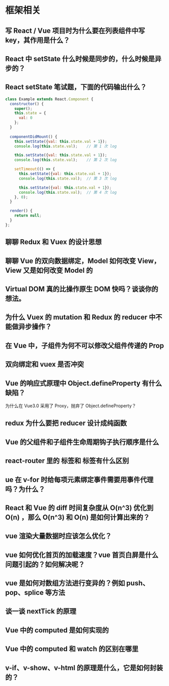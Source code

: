 #   框架相关

##  写 React / Vue 项目时为什么要在列表组件中写 key，其作用是什么？

##  React 中 setState 什么时候是同步的，什么时候是异步的？

##  React setState 笔试题，下面的代码输出什么？

```javascript
class Example extends React.Component {
  constructor() {
    super();
    this.state = {
      val: 0
    };
  }
  
  componentDidMount() {
    this.setState({val: this.state.val + 1});
    console.log(this.state.val);    // 第 1 次 log

    this.setState({val: this.state.val + 1});
    console.log(this.state.val);    // 第 2 次 log

    setTimeout(() => {
      this.setState({val: this.state.val + 1});
      console.log(this.state.val);  // 第 3 次 log

      this.setState({val: this.state.val + 1});
      console.log(this.state.val);  // 第 4 次 log
    }, 0);
  }

  render() {
    return null;
  }
};
```

##  聊聊 Redux 和 Vuex 的设计思想

##  聊聊 Vue 的双向数据绑定，Model 如何改变 View，View 又是如何改变 Model 的

##  Virtual DOM 真的比操作原生 DOM 快吗？谈谈你的想法。

##  为什么 Vuex 的 mutation 和 Redux 的 reducer 中不能做异步操作？

##  在 Vue 中，子组件为何不可以修改父组件传递的 Prop

##  双向绑定和 vuex 是否冲突

##  Vue 的响应式原理中 Object.defineProperty 有什么缺陷？

为什么在 Vue3.0 采用了 Proxy，抛弃了 Object.defineProperty？

##  redux 为什么要把 reducer 设计成纯函数

##  Vue 的父组件和子组件生命周期钩子执行顺序是什么

##  react-router 里的 <Link> 标签和 <a> 标签有什么区别

##  ue 在 v-for 时给每项元素绑定事件需要用事件代理吗？为什么？

##  React 和 Vue 的 diff 时间复杂度从 O(n^3) 优化到 O(n) ，那么 O(n^3) 和 O(n) 是如何计算出来的？

##  vue 渲染大量数据时应该怎么优化？

##  vue 如何优化首页的加载速度？vue 首页白屏是什么问题引起的？如何解决呢？

##  vue 是如何对数组方法进行变异的？例如 push、pop、splice 等方法

##  谈一谈 nextTick 的原理

##  Vue 中的 computed 是如何实现的

##  Vue 中的 computed 和 watch 的区别在哪里

##  v-if、v-show、v-html 的原理是什么，它是如何封装的？